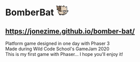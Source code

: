 # BomberBat ![The Bat](./assets/player.png)

## https://jonezime.github.io/bomber-bat/

Platform game designed in one day with Phaser 3  
Made during Wild Code School's GameJam 2020  
This is my first game with Phaser... I hope you'll enjoy it!


